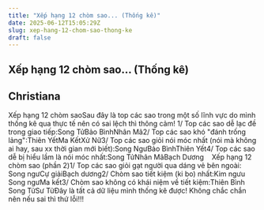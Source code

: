 ```yaml
---
title: "Xếp hạng 12 chòm sao... (Thống kê)"
date: 2025-06-12T15:05:29Z
slug: xep-hang-12-chom-sao-thong-ke
draft: false
---
```


## Xếp hạng 12 chòm sao... (Thống kê)

## Christiana

Xếp hạng 12 chòm sao​Sau đây là top các sao trong một số lĩnh vực do mình thống kê qua thực tế nên có sai lệch thì thông cảm!
1/ Top các sao dễ lạc đề trong giao tiếp:​Song Tử​Bảo Bình​Nhân Mã​2/ Top các sao khó "đánh trống lảng":​Thiên Yết​Ma Kết​Xử Nữ​3/ Top các sao giỏi nói móc nhất (nói mà không ai hay, sau xx thời gian mới biết):​Song Ngư​Bảo Bình​Thiên Yết​4/ Top các sao dễ bị hiểu lầm là nói móc nhất:​Song Tử​Nhân Mã​Bạch Dương​ ​ ​ ​ ​Xếp hạng 12 chòm sao (phần 2)​1/ Top các sao giỏi gạt người qua dáng vẻ bên ngoài:​Song ngư​Cự giải​Bạch dương​2/ Chòm sao tiết kiệm (ki bo) nhất:​Kim ngưu​Song ngư​Ma kết​3/ Chòm sao không có khái niệm về tiết kiệm:​Thiên Bình​Song Tử​Sư Tử​Đây là tất cả dữ liệu mình thống kê được! Không chắc chắn nên nếu sai thì thứ lỗi!!!​
